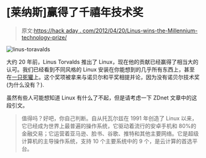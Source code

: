 # [莱纳斯]赢得了千禧年技术奖

> 原文:[https://hack aday . com/2012/04/20/Linus-wins-the-Millennium-technology-prize/](https://hackaday.com/2012/04/20/linus-wins-the-millennium-technology-prize/)

![](../Images/72d74b317def188d57c399c6d7c2016f.png "linus-toravalds")

大约 20 年前，Linus Torvalds 推出了 Linux，现在他的贡献已经赢得了相当大的认可。我们已经看到不同风格的 Linux 安装在你能想到的几乎所有东西上，甚至在[一只死獾](http://www.strangehorizons.com/2004/20040405/badger.shtml)上。这个奖项被拿来与诺贝尔和平奖相提并论，因为没有诺贝尔技术奖(为什么没有？).

虽然有些人可能想知道 Linux 有什么了不起，但是请考虑一下 ZDnet 文章中的这段引文。

> 值得吗？好吧，你自己判断。自从托瓦尔兹在 1991 年创造了 Linux 以来，它已经成为世界上最普遍的操作系统，它驱动着流行的安卓手机和 80%的金融交易；它运营着亚马逊、脸书、谷歌、推特和其他主要网络。它是超级计算机的主导操作系统，支持 10 个主要系统中的 9 个，是云计算的首选平台。
